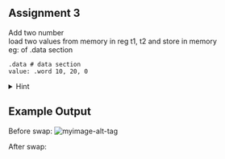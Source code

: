 ## Assignment 3
Add two number <br/>
load two values from memory in reg t1, t2 and store in memory <br />
eg: of .data section <br />
```
.data # data section
value: .word 10, 20, 0
```
<details>
  <summary>Hint</summary>
  
  Opcode:- lw, la, add, sw
</details>

## Example Output

Before swap:
![myimage-alt-tag](https://github.com/amarjeet-saini/Learning-MIPS32/blob/main/Assignment-03/Screenshot%20from%202021-09-20%2022-45-29.png)

After swap:
